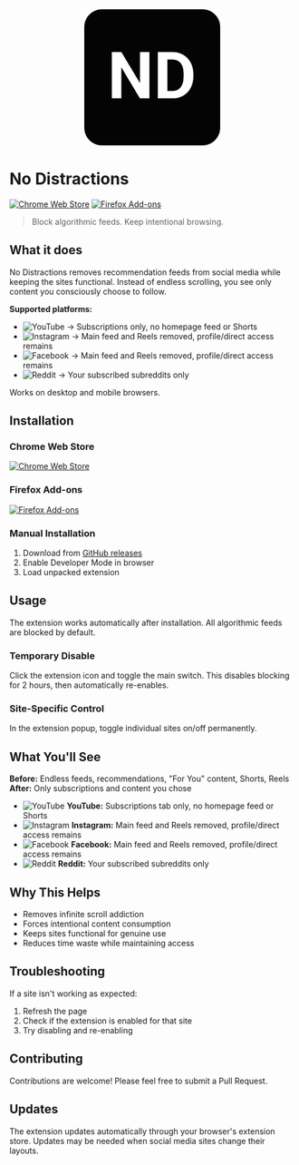 <div align="center">
  <img src="no_distractions_logo.svg" alt="No Distractions" width="240" >
</div>

# No Distractions

[![Chrome Web Store](https://img.shields.io/badge/Chrome%20Web%20Store-Install-blue?logo=googlechrome)](https://chrome.google.com/webstore)
[![Firefox Add-ons](https://img.shields.io/badge/Firefox%20Add--ons-Install-orange?logo=firefox)](https://addons.mozilla.org/firefox/)

> Block algorithmic feeds. Keep intentional browsing.

## What it does

No Distractions removes recommendation feeds from social media while keeping the sites functional. Instead of endless scrolling, you see only content you consciously choose to follow.

**Supported platforms:**
- <img src="https://img.shields.io/badge/YouTube-FF0000?logo=youtube&logoColor=white" alt="YouTube" height="20"> → Subscriptions only, no homepage feed or Shorts
- <img src="https://img.shields.io/badge/Instagram-E4405F?logo=instagram&logoColor=white" alt="Instagram" height="20"> → Main feed and Reels removed, profile/direct access remains
- <img src="https://img.shields.io/badge/Facebook-1877F2?logo=facebook&logoColor=white" alt="Facebook" height="20"> → Main feed and Reels removed, profile/direct access remains
- <img src="https://img.shields.io/badge/Reddit-FF4500?logo=reddit&logoColor=white" alt="Reddit" height="20"> → Your subscribed subreddits only

Works on desktop and mobile browsers.

## Installation

### Chrome Web Store
[![Chrome Web Store](https://img.shields.io/badge/Install%20from-Chrome%20Web%20Store-blue?logo=googlechrome)](https://chrome.google.com/webstore)

### Firefox Add-ons
[![Firefox Add-ons](https://img.shields.io/badge/Install%20from-Firefox%20Add--ons-orange?logo=firefox)](https://addons.mozilla.org/firefox/)

### Manual Installation
1. Download from [GitHub releases](https://github.com/your-username/no-distractions/releases)
2. Enable Developer Mode in browser
3. Load unpacked extension

## Usage

The extension works automatically after installation. All algorithmic feeds are blocked by default.

### Temporary Disable
Click the extension icon and toggle the main switch. This disables blocking for 2 hours, then automatically re-enables.

### Site-Specific Control
In the extension popup, toggle individual sites on/off permanently.

## What You'll See

**Before:** Endless feeds, recommendations, "For You" content, Shorts, Reels
**After:** Only subscriptions and content you chose

- <img src="https://img.shields.io/badge/YouTube-FF0000?logo=youtube&logoColor=white" alt="YouTube" height="20"> **YouTube:** Subscriptions tab only, no homepage feed or Shorts
- <img src="https://img.shields.io/badge/Instagram-E4405F?logo=instagram&logoColor=white" alt="Instagram" height="20"> **Instagram:** Main feed and Reels removed, profile/direct access remains
- <img src="https://img.shields.io/badge/Facebook-1877F2?logo=facebook&logoColor=white" alt="Facebook" height="20"> **Facebook:** Main feed and Reels removed, profile/direct access remains
- <img src="https://img.shields.io/badge/Reddit-FF4500?logo=reddit&logoColor=white" alt="Reddit" height="20"> **Reddit:** Your subscribed subreddits only

## Why This Helps

- Removes infinite scroll addiction
- Forces intentional content consumption  
- Keeps sites functional for genuine use
- Reduces time waste while maintaining access

## Troubleshooting

If a site isn't working as expected:
1. Refresh the page
2. Check if the extension is enabled for that site
3. Try disabling and re-enabling

## Contributing

Contributions are welcome! Please feel free to submit a Pull Request.


## Updates

The extension updates automatically through your browser's extension store. Updates may be needed when social media sites change their layouts.
